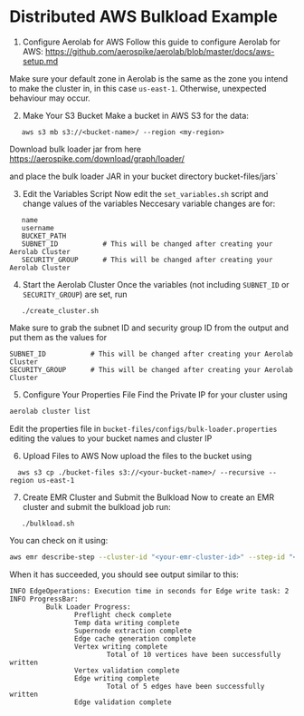 # Distributed AWS Bulkload Example

1. Configure Aerolab for AWS
Follow this guide to configure Aerolab for AWS: 
https://github.com/aerospike/aerolab/blob/master/docs/aws-setup.md

Make sure your default zone in Aerolab is the same as the zone you intend to make the cluster in, in this case `us-east-1`.
Otherwise, unexpected behaviour may occur.

2. Make Your S3 Bucket
Make a bucket in AWS S3 for the data:
```shell
   aws s3 mb s3://<bucket-name>/ --region <my-region>
```
Download bulk loader jar from here
https://aerospike.com/download/graph/loader/

and place the bulk loader JAR in your bucket directory
bucket-files/jars`

3. Edit the Variables Script
Now edit the `set_variables.sh` script and change values of the variables
Neccesary variable changes are for:
```properties
   name
   username
   BUCKET_PATH
   SUBNET_ID           # This will be changed after creating your Aerolab Cluster
   SECURITY_GROUP      # This will be changed after creating your Aerolab Cluster
```

4. Start the Aerolab Cluster
Once the variables (not including `SUBNET_ID` or `SECURITY_GROUP`) are set, run
```shell
   ./create_cluster.sh
```
Make sure to grab the subnet ID and security group ID from the output
and put them as the values for
```properties
SUBNET_ID           # This will be changed after creating your Aerolab Cluster
SECURITY_GROUP      # This will be changed after creating your Aerolab Cluster
```

5. Configure Your Properties File
Find the Private IP for your cluster using
```bash
aerolab cluster list 
```
Edit the properties file in `bucket-files/configs/bulk-loader.properties`
editing the values to your bucket names and cluster IP

6. Upload Files to AWS
Now upload the files to the bucket using
 ```shell
   aws s3 cp ./bucket-files s3://<your-bucket-name>/ --recursive --region us-east-1
 ```
7. Create EMR Cluster and Submit the Bulkload
Now to create an EMR cluster and submit the bulkload job run:
 ```shell
    ./bulkload.sh
 ```

You can check on it using:
```bash
aws emr describe-step --cluster-id "<your-emr-cluster-id>" --step-id "<your-step-id>" --region "<your-region>"
```
When it has succeeded, you should see output similar to this:
 ```
 INFO EdgeOperations: Execution time in seconds for Edge write task: 2
 INFO ProgressBar:
          Bulk Loader Progress:
                 Preflight check complete
                 Temp data writing complete
                 Supernode extraction complete
                 Edge cache generation complete
                 Vertex writing complete
                         Total of 10 vertices have been successfully written
                 Vertex validation complete
                 Edge writing complete
                         Total of 5 edges have been successfully written
                 Edge validation complete
 ```